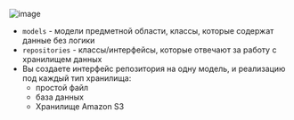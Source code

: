 ![image](https://raw.githubusercontent.com/ait-tr/cohort27/main/basic_programming/consultation_21/img/1.png)

* `models` - модели предметной области, классы, которые содержат данные без логики
* `repositories` - классы/интерфейсы, которые отвечают за работу с хранилищем данных
* Вы создаете интерфейс репозитория на одну модель, и реализацию под каждый тип хранилища:
    * простой файл
    * база данных
    * Хранилище Amazon S3